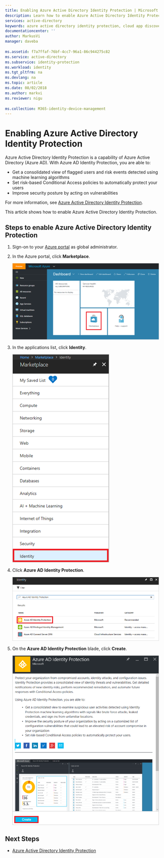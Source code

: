 ```yaml
---
title: Enabling Azure Active Directory Identity Protection | Microsoft Docs
description: Learn how to enable Azure Active Directory Identity Protection.
services: active-directory
keywords: azure active directory identity protection, cloud app discovery, managing applications, security, risk, risk level, vulnerability, security policy
documentationcenter: ''
author: MarkusVi
manager: daveba

ms.assetid: f7a7ffaf-76bf-4cc7-96a1-86c944275c82
ms.service: active-directory
ms.subservice: identity-protection
ms.workload: identity
ms.tgt_pltfrm: na
ms.devlang: na
ms.topic: article
ms.date: 08/02/2018
ms.author: markvi
ms.reviewer: nigu

ms.collection: M365-identity-device-management
---
```

# Enabling Azure Active Directory Identity Protection

Azure Active Directory Identity Protection is a capability of Azure Active Directory (Azure AD). With Azure AD Identity Protection, you are able to:

- Get a consolidated view of flagged users and risk events detected using machine learning algorithms
- Set risk-based Conditional Access policies to automatically protect your users
- Improve security posture by acting on vulnerabilities 

For more information, see [Azure Active Directory Identity Protection](../active-directory-identityprotection.md).

This article shows how to enable Azure Active Directory Identity Protection.

## Steps to enable Azure Active Directory Identity Protection

1. Sign-on to your [Azure portal](https://ms.portal.azure.com/) as global administrator. 

2. In the Azure portal, click **Marketplace**.
   
    ![Create](./media/enable/01.png "Create")

3. In the applications list, click **Identity**.
   
    ![Create](./media/enable/05.png "Create")

4. Click **Azure AD Identity Protection**.
   
    ![Create](./media/enable/06.png "Create")

5. On the **Azure AD Identity Protection** blade, click **Create**.
   
    ![Create](./media/enable/04.png "Create")

## Next Steps
* [Azure Active Directory Identity Protection](../active-directory-identityprotection.md)

